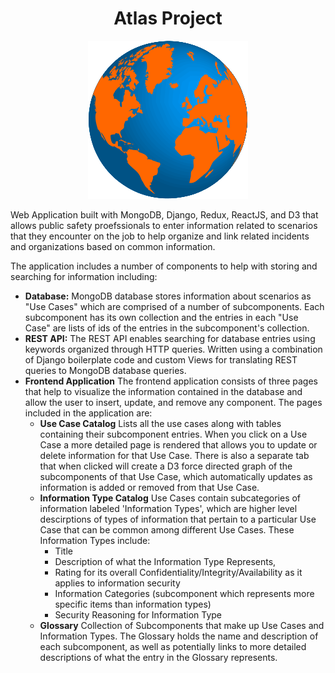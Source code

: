 <h1 align="center">Atlas Project</h1>
<p align="center">
<img src="frontend/pictures/OrangeEarthLogo.png"></img>
</p>

Web Application built with MongoDB, Django, Redux, ReactJS, and D3 that allows public 
safety proefssionals to enter information related to scenarios that they encounter 
on the job to help organize and link related incidents and organizations based on common
information.

The application includes a number of components to help with storing and searching
for information including: 

* **Database:**  MongoDB database stores information about scenarios as "Use Cases" which are comprised of a number of subcomponents. Each subcomponent has its own collection and the entries in each "Use Case" are lists of ids of the entries in the subcomponent's collection. 
* **REST API:** The REST API enables searching for database entries using keywords organized through HTTP queries. Written using a combination of Django boilerplate code and custom Views for translating REST queries to MongoDB database queries. 
* **Frontend Application** The frontend application consists of three pages that help to visualize the information contained in the database and allow the user to insert, update, and remove any component. The pages included in the application are: 
  * **Use Case Catalog** Lists all the use cases along with tables containing their subcomponent entries. When you click on a Use Case a more detailed page is rendered that allows you to update or delete information for that Use Case. There is also a separate tab that when clicked will create a D3 force directed graph of the subcomponents of that Use Case, which automatically updates as information is added or removed from that Use Case. 
  * **Information Type Catalog** Use Cases contain subcategories of information labeled 'Information Types', which are higher level descirptions of types of information that pertain to a particular Use Case that can be common among different Use Cases. These Information Types include: 
    * Title
    * Description of what the Information Type Represents, 
    * Rating for its overall Confidentiality/Integrity/Availability as it applies to information security
    * Information Categories (subcomponent which represents more specific items than information types)
    * Security Reasoning for Information Type
  * **Glossary** Collection of Subcomponents that make up Use Cases and Information Types. The Glossary holds the name and description of each subcomponent, as well as potentially links to more detailed descriptions of what the entry in the Glossary represents.  
    

